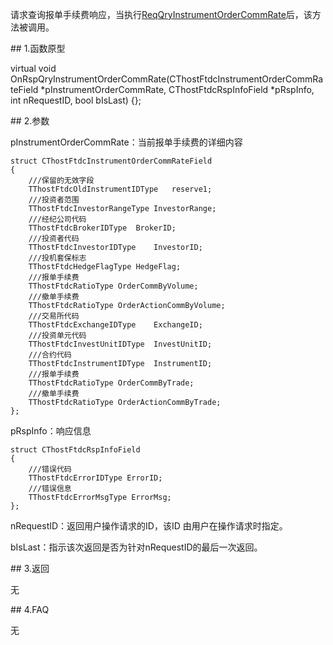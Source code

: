 <p>请求查询报单手续费响应，当执行<a href="../../CTHOSTFTDCTRADERSPI/REQQRYINSTRUMENTORDERCOMMRATE/">ReqQryInstrumentOrderCommRate</a>后，该方法被调用。</p>
<span class="anchor" id="cc7d2d4f-ddcd-4b7e-869a-0a9becdb30b0"></span>
## 1.函数原型
<p>virtual void OnRspQryInstrumentOrderCommRate(CThostFtdcInstrumentOrderCommRateField *pInstrumentOrderCommRate, CThostFtdcRspInfoField *pRspInfo, int nRequestID, bool bIsLast) {};</p>
<span class="anchor" id="79b51577-c253-4ec9-b001-05801278d5dc"></span>
## 2.参数
<p>pInstrumentOrderCommRate：当前报单手续费的详细内容</p>
<pre><code>struct CThostFtdcInstrumentOrderCommRateField
{
    ///保留的无效字段
    TThostFtdcOldInstrumentIDType   reserve1;
    ///投资者范围
    TThostFtdcInvestorRangeType InvestorRange;
    ///经纪公司代码
    TThostFtdcBrokerIDType  BrokerID;
    ///投资者代码
    TThostFtdcInvestorIDType    InvestorID;
    ///投机套保标志
    TThostFtdcHedgeFlagType HedgeFlag;
    ///报单手续费
    TThostFtdcRatioType OrderCommByVolume;
    ///撤单手续费
    TThostFtdcRatioType OrderActionCommByVolume;
    ///交易所代码
    TThostFtdcExchangeIDType    ExchangeID;
    ///投资单元代码
    TThostFtdcInvestUnitIDType  InvestUnitID;
    ///合约代码
    TThostFtdcInstrumentIDType  InstrumentID;
    ///报单手续费
    TThostFtdcRatioType OrderCommByTrade;
    ///撤单手续费
    TThostFtdcRatioType OrderActionCommByTrade;
};
</code></pre>
<p>pRspInfo：响应信息</p>
<pre><code>struct CThostFtdcRspInfoField
{
    ///错误代码
    TThostFtdcErrorIDType ErrorID;
    ///错误信息
    TThostFtdcErrorMsgType ErrorMsg;
};
</code></pre>
<p>nRequestID：返回用户操作请求的ID，该ID 由用户在操作请求时指定。</p>
<p>bIsLast：指示该次返回是否为针对nRequestID的最后一次返回。</p>
<span class="anchor" id="2c36588e-af15-4110-b1df-6fcf9c45fa05"></span>
## 3.返回
<p>无</p>
<span class="anchor" id="4ee4bfb4-7edc-4704-8636-3cb7135a4e2b"></span>
## 4.FAQ
<p>无</p>
